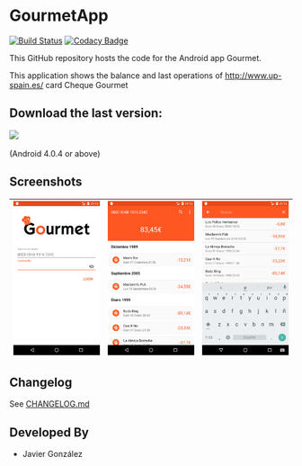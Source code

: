 # GourmetApp
[![Build Status](https://travis-ci.org/GourmetApp/GourmetApp-android.svg?branch=develop)](https://travis-ci.org/GourmetApp/GourmetApp-android)
[![Codacy Badge](https://api.codacy.com/project/badge/Grade/03b998425b82462f942016465cf1e3ce)](https://www.codacy.com/app/javierugarte/GourmetApp-android?utm_source=github.com&amp;utm_medium=referral&amp;utm_content=GourmetApp/GourmetApp-android&amp;utm_campaign=Badge_Grade)

This GitHub repository hosts the code for the Android app Gourmet.

This application shows the balance and last operations of http://www.up-spain.es/ card Cheque Gourmet

## Download the last version:
[![](https://img.shields.io/github/release/GourmetApp/GourmetApp-android.svg?label=Last%20version)](http://gourmetapp.github.io/android/)

(Android 4.0.4 or above)

## Screenshots

| <img src="https://github.com/GourmetApp/GourmetApp-android/blob/master/screenshots/3.0-login.png?raw=true" width="200"> | <img src="https://github.com/GourmetApp/GourmetApp-android/blob/master/screenshots/3.0-balance.png?raw=true" width="200"> | <img src="https://github.com/GourmetApp/GourmetApp-android/blob/master/screenshots/3.0-search.png?raw=true" width="200"> |
|:-:|:-:|:-:|

## Changelog

See [CHANGELOG.md](CHANGELOG.md)

## Developed By

* Javier González

